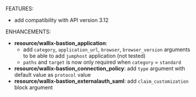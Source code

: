 <!-- markdownlint-disable-file MD013 MD041 -->
FEATURES:

* add compatibility with API version 3.12

ENHANCEMENTS:

* **resource/wallix-bastion_application**:
  * add `category`, `application_url`, `browser`, `browser_version` arguments to be able to add `jumphost` application (not tested)
  * `paths` and `target` is now only required when `category` = `standard`
* **resource/wallix-bastion_connection_policy**: add `type` argument with default value as `protocol` value
* **resource/wallix-bastion_externalauth_saml**: add `claim_customization` block argument
